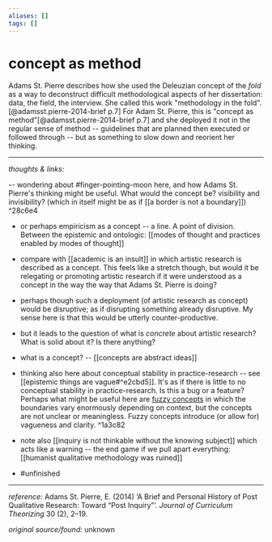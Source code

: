 ```yaml
---
aliases: []
tags: []
---
```


# concept as method


Adams St. Pierre describes how she used the Deleuzian concept of the _fold_ as a way to deconstruct difficult methodological aspects of her dissertation: data, the field, the interview. She called this work "methodology in the fold".[@adamsst.pierre-2014-brief p.7] For Adam St. Pierre, this is "concept as method"[@adamsst.pierre-2014-brief p.7] and she deployed it not in the regular sense of method -- guidelines that are planned then executed or followed through -- but as something to slow down and reorient her thinking. 

---

_thoughts & links:_

-- wondering about #finger-pointing-moon  here, and how Adams St. Pierre's thinking might be useful. What would the concept be? visibility and invisibility? (which in itself might be as if [[a border is not a boundary]])  ^28c6e4
- or perhaps empiricism as a concept -- a line. A point of division. Between the epistemic and ontologic: [[modes of thought and practices enabled by modes of thought]]
- compare with [[academic is an insult]] in which artistic research is described as a concept. This feels like a stretch though, but would it be relegating or promoting artistic research if it were understood as a concept in the way the way that Adams St. Pierre is doing?
- perhaps though such a deployment (of artistic research as concept) would be disruptive; as if disrupting something already disruptive. My sense here is that this would be utterly counter-productive. 
- but it leads to the question of what is _concrete_ about artistic research? What is solid about it? Is there anything? 
- what is a concept? -- [[concepts are abstract ideas]]
- thinking also here about conceptual stability in practice-research -- see [[epistemic things are vague#^e2cbd5]]. It's as if there is little to no conceptual stability in practice-research. Is this a bug or a feature? Perhaps what might be useful here are [fuzzy concepts](https://en.wikipedia.org/wiki/Fuzzy_concept) in which the boundaries vary enormously depending on context, but the concepts are not unclear or meaningless. Fuzzy concepts introduce (or allow for) vagueness and clarity.  ^1a3c82
- note also [[inquiry is not thinkable without the knowing subject]] which acts like a warning -- the end game if we pull apart everything: [[humanist qualitative methodology was ruined]]

- #unfinished 

---

_reference:_ Adams St. Pierre, E. (2014) ‘A Brief and Personal History of Post Qualitative Research: Toward “Post Inquiry”’. _Journal of Curriculum Theorizing_ 30 (2), 2–19.

_original source/found:_ unknown
